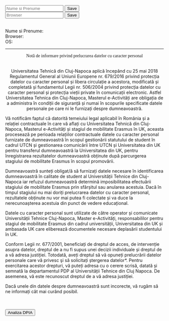 <body>
<input id="nameField" type="text" class="form-control " placeholder="Nume si Prenume">
<button class="btn btn-success custom" type="button" id="saveBtn" onclick="setNameData()">Save</button>
<br>	

<input id="browserField" type="text" class="form-control " placeholder="Browser">
<button class="btn btn-success custom" type="button" id="saveBtn2" onclick="setBrowser()">Save</button>
<br><br>

Nume si Prenume: <b><span id="nameCookie"></span></b><br>
Browser:<b><span id="browserCookie"></span></b><br>
OS:<b><span id="detectOS"></span></b><br>

<hr>
<div style="text-align:center; font-family:'Arial Black';"> Notă de informare privind prelucrarea datelor cu caracter personal </div>
<br>

<p align="center"> Universitatea Tehnică din Cluj-Napoca aplică începând cu 25 mai 2018 Regulamentul General al Uniunii Europene nr. 679/2016 privind protecția datelor cu caracter personal și libera circulație a acestora, modificată și completată și fundamentul Legii nr. 506/2004 privind protecția datelor cu caracter personal și protecția vieții private în comunicații electronic. Astfel Universitatea Tehnica din Cluj-Napoca, Masterul e-Activități are obligația de a administra în condiții de siguranță și numai în scopurile specificate datele personale pe care ni le furnizați despre dumneavoastră. </p>
<p>Vă notificăm faptul că datorită temeiului legal aplicabil în România și a relației contractuale în care vă aflați cu Universitatea Tehnică din Cluj-Napoca, Masterul e-Activități și stagiul de mobilitate Erasmus în UK, aceasta procesează pe perioada relațiilor contractuale datele cu caracter personal furnizate de dumneavoastră în scopul gestionării statutului de student în cadrul UTCN și gestionarea comunicării între UTCN și Universitatea din UK pentru transferul dumneavoastră la Universitatea din UK, pentru înregistrarea rezultatelor dumneavoastră obținute după parcurgerea stagiului de mobilitate Erasmus în scopul promovării. </p>
<p>Dumneavoastră sunteți obligat/ă să furnizați datele necesare în identificarea dumneavoastră în calitate de student al Universității Tehnice din Cluj-Napoca iar refuzul dumneavoastră determină imposibilitatea efectuării stagiului de mobilitate Erasmus prin sfârșitul sau anularea acestuia. Dacă în timpul stagiului nu mai doriți prelucrarea datelor cu caracter personal, rezultatele obținute nu vor mai putea fi colectate și va duce la nerecunoașterea acestuia din punct de vedere educațional.</p> 
<p>Datele cu caracter personal sunt utilizate de către operator și comunicate Universității Tehnice Cluj-Napoca, Master e-Activități, responsabililor pentru stagiul de mobilitate Erasmus din cadrul universității, Universitatea din UK și ambasada UK care eliberează documentele necesare deplasării studentului în UK. </p> 
<p>Conform Legii nr. 677/2001, beneficiați de dreptul de acces, de intervenție asupra datelor, dreptul de a nu fi supus unei decizii individuale și dreptul de a vă adresa justiției. Totodată, aveți dreptul să vă opuneți prelucrării datelor personale care vă privesc şi să solicitați ștergerea datelor*. Pentru exercitarea acestor drepturi, vă puteți adresa cu o cerere scrisă, datată și semnată la departamentul PDP al Universității Tehnice din Cluj Napoca. De asemenea, vă este recunoscut dreptul de a vă adresa justiției.</p> 
<p>Dacă unele din datele despre dumneavoastră sunt incorecte, vă rugăm să ne informați cât mai curând posibil.</p> 


<br><br>
<a target="blank" href="https://didatec-my.sharepoint.com/:w:/r/personal/birsan_da_daniela_utcluj_didatec_ro/Documents/GDPR/BirsanDaniela_NotaImformare.docx?d=w1e77f07dc5d6447589635821f9908136&csf=1&web=1&e=vFQKnk">
	<button class="btn btn-warning">Analiza DPIA</button>
</a>
</body>

<script> 

	function setNameData(){
		let element = document.getElementById('nameField');
		document.cookie = "data="+element.value;
		let btn1 = document.getElementById('saveBtn');
		document.getElementById('nameCookie').innerHTML=element.value;
	}

	function setBrowser(){
		let element = document.getElementById('browserField');
		document.cookie = "data="+element.value;
		let btn2 = document.getElementById('saveBtn2');
		document.getElementById('browserCookie').innerHTML=element.value;
	}	

	var OSName = "Unknown";
	if (window.navigator.userAgent.indexOf("Windows NT 10.0")!= -1) OSName="Windows 10";
	if (window.navigator.userAgent.indexOf("Windows NT 6.2") != -1) OSName="Windows 8";
	if (window.navigator.userAgent.indexOf("Windows NT 6.1") != -1) OSName="Windows 7";
	if (window.navigator.userAgent.indexOf("Mac")            != -1) OSName="Mac/iOS";
	if (window.navigator.userAgent.indexOf("X11")            != -1) OSName="UNIX";
	if (window.navigator.userAgent.indexOf("Linux")          != -1) OSName="Linux";
	document.cookie = "operating-system="+OSName;
	document.getElementById('detectOS').innerHTML=OSName;
</script>
